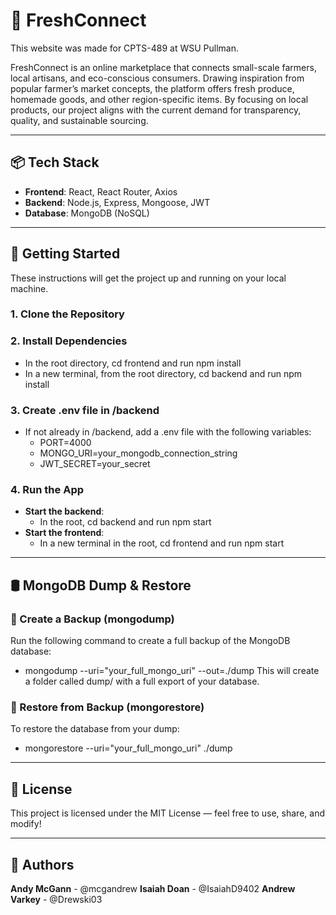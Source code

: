 # 🥕 FreshConnect

This website was made for CPTS-489 at WSU Pullman.

FreshConnect is an online marketplace that connects small-scale farmers, local artisans, and eco-conscious consumers. Drawing inspiration from popular farmer’s market concepts, the platform offers fresh produce, homemade goods, and other region-specific items. By focusing on local products, our project aligns with the current demand for transparency, quality, and sustainable sourcing.

---

## 📦 Tech Stack

- **Frontend**: React, React Router, Axios
- **Backend**: Node.js, Express, Mongoose, JWT
- **Database**: MongoDB (NoSQL)

---

## 🚀 Getting Started

These instructions will get the project up and running on your local machine.

### 1. Clone the Repository

### 2. Install Dependencies
- In the root directory, cd frontend and run npm install
- In a new terminal, from the root directory, cd backend and run npm install

### 3. Create .env file in /backend
- If not already in /backend, add a .env file with the following variables:
    - PORT=4000
    - MONGO_URI=your_mongodb_connection_string
    - JWT_SECRET=your_secret

### 4. Run the App
- **Start the backend**:
    - In the root, cd backend and run npm start
- **Start the frontend**:
    - In a new terminal in the root, cd frontend and run npm start

---

## 🛢️ MongoDB Dump & Restore

### 💾 Create a Backup (mongodump)

Run the following command to create a full backup of the MongoDB database:
- mongodump --uri="your_full_mongo_uri" --out=./dump
This will create a folder called dump/ with a full export of your database.

### 🔄 Restore from Backup (mongorestore)
To restore the database from your dump:
- mongorestore --uri="your_full_mongo_uri" ./dump

---

## 📜 License

This project is licensed under the MIT License — feel free to use, share, and modify!

---

## 🙌 Authors

**Andy McGann** - @mcgandrew
**Isaiah Doan** - @IsaiahD9402
**Andrew Varkey** - @Drewski03
